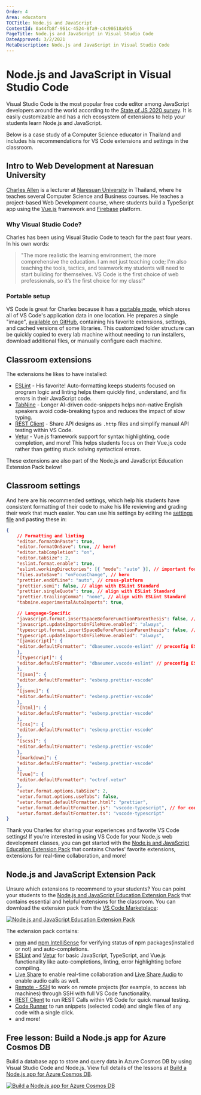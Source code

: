 ```yaml
---
Order: 4
Area: educators
TOCTitle: Node.js and JavaScript
ContentId: 0a44fb8f-961c-4524-8fa9-c4c98618a9b5
PageTitle: Node.js and JavaScript in Visual Studio Code
DateApproved: 3/2/2021
MetaDescription: Node.js and JavaScript in Visual Studio Code
---
```


# Node.js and JavaScript in Visual Studio Code

Visual Studio Code is the most popular free code editor among JavaScript developers around the world according to the [State of JS 2020 survey](https://2020.stateofjs.com/other-tools/#text_editors). It is easily customizable and has a rich ecosystem of extensions to help your students learn Node.js and JavaScript.

Below is a case study of a Computer Science educator in Thailand and includes his recommendations for VS Code extensions and settings in the classroom.

## Intro to Web Development at Naresuan University

[Charles Allen](https://th.linkedin.com/in/ajahncharles) is a lecturer at [Naresuan University](https://www.nu.ac.th) in Thailand, where he teaches several Computer Science and Business courses. He teaches a project-based Web Development course, where students build a TypeScript app using the [Vue.js](https://vuejs.org) framework and [Firebase](https://firebase.google.com) platform.

### Why Visual Studio Code?

Charles has been using Visual Studio Code to teach for the past four years. In his own words:

> "The more realistic the learning environment, the more comprehensive the education. I am not just teaching code; I'm also teaching the tools, tactics, and teamwork my students will need to start building for themselves. VS Code is the first choice of web professionals, so it’s the first choice for my class!"

### Portable setup

VS Code is great for Charles because it has a [portable mode](/docs/editor/portable.md), which stores all of VS Code's application data in one location. He prepares a single "image", [available on GitHub](https://github.com/AjahnCharles/lab-image-win), containing his favorite extensions, settings, and cached versions of some libraries. This customized folder structure can be quickly copied to every lab machine without needing to run installers, download additional files, or manually configure each machine.

## Classroom extensions

The extensions he likes to have installed:

* [ESLint](https://marketplace.visualstudio.com/items?itemName=dbaeumer.vscode-eslint) - His favorite! Auto-formatting keeps students focused on program logic and linting helps them quickly find, understand, and fix errors in their JavaScript code.
* [TabNine](https://marketplace.visualstudio.com/items?itemName=TabNine.tabnine-vscode) - Longer AI-driven code-snippets helps non-native English speakers avoid code-breaking typos and reduces the impact of slow typing.
* [REST Client](https://marketplace.visualstudio.com/items?itemName=humao.rest-client) - Share API designs as `.http` files and simplify manual API testing within VS Code.
* [Vetur](https://marketplace.visualstudio.com/items?itemName=octref.vetur) - Vue.js framework support for syntax highlighting, code completion, and more! This helps students focus on their Vue.js code rather than getting stuck solving syntactical errors.

These extensions are also part of the Node.js and JavaScript Education Extension Pack below!

## Classroom settings

And here are his recommended settings, which help his students have consistent formatting of their code to make his life reviewing and grading their work that much easier. You can use his settings by editing the [settings file](/docs/getstarted/settings.md) and pasting these in:

```json
{
    // Formatting and linting
    "editor.formatOnPaste": true,
    "editor.formatOnSave": true, // hero!
    "editor.tabCompletion": "on",
    "editor.tabSize": 2,
    "eslint.format.enable": true,
    "eslint.workingDirectories": [{ "mode": "auto" }], // important for mono-repo projects
    "files.autoSave": "onFocusChange", // hero
    "prettier.endOfLine": "auto", // cross-platform
    "prettier.semi": false, // align with ESLint Standard
    "prettier.singleQuote": true, // align with ESLint Standard
    "prettier.trailingComma": "none", // align with ESLint Standard
    "tabnine.experimentalAutoImports": true,

    // Language-Specific
    "javascript.format.insertSpaceBeforeFunctionParenthesis": false, // align with ESLint Standard
    "javascript.updateImportsOnFileMove.enabled": "always",
    "typescript.format.insertSpaceBeforeFunctionParenthesis": false, // align with ESLint Standard
    "typescript.updateImportsOnFileMove.enabled": "always",
    "[javascript]": {
    "editor.defaultFormatter": "dbaeumer.vscode-eslint" // preconfig ESLint
    },
    "[typescript]": {
    "editor.defaultFormatter": "dbaeumer.vscode-eslint" // preconfig ESLint
    },
    "[json]": {
    "editor.defaultFormatter": "esbenp.prettier-vscode"
    },
    "[jsonc]": {
    "editor.defaultFormatter": "esbenp.prettier-vscode"
    },
    "[html]": {
    "editor.defaultFormatter": "esbenp.prettier-vscode"
    },
    "[css]": {
    "editor.defaultFormatter": "esbenp.prettier-vscode"
    },
    "[scss]": {
    "editor.defaultFormatter": "esbenp.prettier-vscode"
    },
    "[markdown]": {
    "editor.defaultFormatter": "esbenp.prettier-vscode"
    },
    "[vue]": {
    "editor.defaultFormatter": "octref.vetur"
    },
    "vetur.format.options.tabSize": 2,
    "vetur.format.options.useTabs": false,
    "vetur.format.defaultFormatter.html": "prettier",
    "vetur.format.defaultFormatter.js": "vscode-typescript", // for consistency with TS option
    "vetur.format.defaultFormatter.ts": "vscode-typescript"
}
```

Thank you Charles for sharing your experiences and favorite VS Code settings! If you're interested in using VS Code for your Node.js web development classes, you can get started with the [Node.js and JavaScript Education Extension Pack](https://marketplace.visualstudio.com/items?itemName=tanhakabir.node-js-education-extension-pack) that contains Charles' favorite extensions, extensions for real-time collaboration, and more!

## Node.js and JavaScript Extension Pack

Unsure which extensions to recommend to your students? You can point your students to the [Node.js and JavaScript Education Extension Pack](https://marketplace.visualstudio.com/items?itemName=tanhakabir.node-js-education-extension-pack) that contains essential and helpful extensions for the classroom. You can download the extension pack from the [VS Code Marketplace](https://marketplace.visualstudio.com/vscode):

[![Node.js and JavaScript Education Extension Pack](images/nodejs/node-js-extension-pack.png)](https://marketplace.visualstudio.com/items?itemName=tanhakabir.node-js-education-extension-pack)

The extension pack contains:

* [npm](https://marketplace.visualstudio.com/items?itemName=eg2.vscode-npm-script) and [npm IntelliSense](https://marketplace.visualstudio.com/items?itemName=christian-kohler.npm-intellisense) for verifying status of npm packages(installed or not) and auto-completions.
* [ESLint](https://marketplace.visualstudio.com/items?itemName=dbaeumer.vscode-eslint) and [Vetur](https://marketplace.visualstudio.com/items?itemName=octref.vetur) for basic JavaScript, TypeScript, and Vue.js functionality like auto-completions, linting, error highlighting before compiling.
* [Live Share](https://marketplace.visualstudio.com/items?itemName=MS-vsliveshare.vsliveshare) to enable real-time collaboration and [Live Share Audio](https://marketplace.visualstudio.com/items?itemName=MS-vsliveshare.vsliveshare-audio) to enable audio calls as well.
* [Remote - SSH](https://marketplace.visualstudio.com/items?itemName=ms-vscode-remote.remote-ssh) to work on remote projects (for example, to access lab machines) through SSH with full VS Code functionality.
* [REST Client](https://marketplace.visualstudio.com/items?itemName=humao.rest-client) to run REST Calls within VS Code for quick manual testing.
* [Code Runner](https://marketplace.visualstudio.com/items?itemName=formulahendry.code-runner) to run snippets (selected code) and single files of any code with a single click.
* and more!

## Free lesson: Build a Node.js app for Azure Cosmos DB

Build a database app to store and query data in Azure Cosmos DB by using Visual Studio Code and Node.js. View full details of the lessons at [Build a Node.js app for Azure Cosmos DB](https://learn.microsoft.com/training/modules/build-node-cosmos-app-vscode).

[![Build a Node.js app for Azure Cosmos DB](images/nodejs/learn-build-node-app.png)](https://learn.microsoft.com/training/modules/build-node-cosmos-app-vscode)
